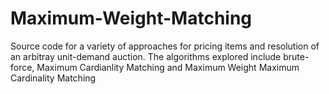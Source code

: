 Maximum-Weight-Matching
=======================

Source code for a variety of approaches for pricing items and resolution of an arbitray unit-demand auction. The algorithms explored include brute-force, Maximum Cardianlity Matching and Maximum Weight Maximum Cardinality Matching
